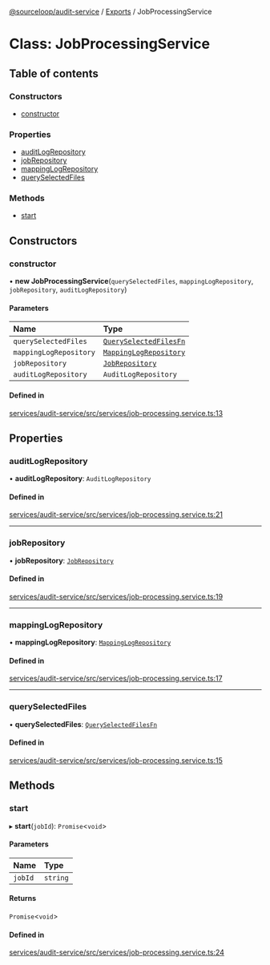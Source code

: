 [@sourceloop/audit-service](../README.md) / [Exports](../modules.md) / JobProcessingService

# Class: JobProcessingService

## Table of contents

### Constructors

- [constructor](JobProcessingService.md#constructor)

### Properties

- [auditLogRepository](JobProcessingService.md#auditlogrepository)
- [jobRepository](JobProcessingService.md#jobrepository)
- [mappingLogRepository](JobProcessingService.md#mappinglogrepository)
- [querySelectedFiles](JobProcessingService.md#queryselectedfiles)

### Methods

- [start](JobProcessingService.md#start)

## Constructors

### constructor

• **new JobProcessingService**(`querySelectedFiles`, `mappingLogRepository`, `jobRepository`, `auditLogRepository`)

#### Parameters

| Name | Type |
| :------ | :------ |
| `querySelectedFiles` | [`QuerySelectedFilesFn`](../modules.md#queryselectedfilesfn) |
| `mappingLogRepository` | [`MappingLogRepository`](MappingLogRepository.md) |
| `jobRepository` | [`JobRepository`](JobRepository.md) |
| `auditLogRepository` | `AuditLogRepository` |

#### Defined in

[services/audit-service/src/services/job-processing.service.ts:13](https://github.com/sourcefuse/loopback4-microservice-catalog/blob/00e854d46/services/audit-service/src/services/job-processing.service.ts#L13)

## Properties

### auditLogRepository

• **auditLogRepository**: `AuditLogRepository`

#### Defined in

[services/audit-service/src/services/job-processing.service.ts:21](https://github.com/sourcefuse/loopback4-microservice-catalog/blob/00e854d46/services/audit-service/src/services/job-processing.service.ts#L21)

___

### jobRepository

• **jobRepository**: [`JobRepository`](JobRepository.md)

#### Defined in

[services/audit-service/src/services/job-processing.service.ts:19](https://github.com/sourcefuse/loopback4-microservice-catalog/blob/00e854d46/services/audit-service/src/services/job-processing.service.ts#L19)

___

### mappingLogRepository

• **mappingLogRepository**: [`MappingLogRepository`](MappingLogRepository.md)

#### Defined in

[services/audit-service/src/services/job-processing.service.ts:17](https://github.com/sourcefuse/loopback4-microservice-catalog/blob/00e854d46/services/audit-service/src/services/job-processing.service.ts#L17)

___

### querySelectedFiles

• **querySelectedFiles**: [`QuerySelectedFilesFn`](../modules.md#queryselectedfilesfn)

#### Defined in

[services/audit-service/src/services/job-processing.service.ts:15](https://github.com/sourcefuse/loopback4-microservice-catalog/blob/00e854d46/services/audit-service/src/services/job-processing.service.ts#L15)

## Methods

### start

▸ **start**(`jobId`): `Promise`<`void`\>

#### Parameters

| Name | Type |
| :------ | :------ |
| `jobId` | `string` |

#### Returns

`Promise`<`void`\>

#### Defined in

[services/audit-service/src/services/job-processing.service.ts:24](https://github.com/sourcefuse/loopback4-microservice-catalog/blob/00e854d46/services/audit-service/src/services/job-processing.service.ts#L24)
